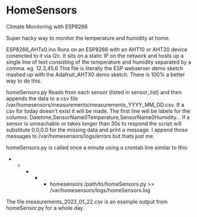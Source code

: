 # HomeSensors
Climate Monitoring with ESP8266

Super hacky way to monitor the temperature and humidity at home.

ESP8266_AHTx0.ino Runs on an ESP8266 with an AHT10 or AHT20 device conencted to it via I2c. It sits on a static IP on the network and hosts up a single line of text consisting of the temperature and humidity separated by a comma. eg. 12.3,45.6 This file is literally the ESP webserver demo sketch mashed up with the Adafruit_AHTX0 demo sketch. There is 100% a better way to do this.

homeSensors.py Reads from each sensor (listed in sensor_list) and then appends the data to a csv file /var/homesensors/measurements/measurements_YYYY_MM_DD.csv. If a csv for today doesn't exist it will be made. The first line will be labels for the columns: Datetime,SensorName0Temperature,SensorName0Humidity... If a sensor is unreachable or takes longer than 30s to respond the script will substitute 0.0,0.0 for the missing data and print a message. I append those messages to /var/homesensors/logs/errors but thats just me.

homeSensors.py is called once a minute using a crontab line similar to this:
* *	* * *	homesensors	/path/to/homeSensors.py >> /var/homesensors/logs/homeSensors.log

The file measurements_2022_01_22.csv is an example output from homeSensor.py for a whole day.
